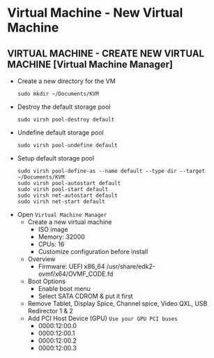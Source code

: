 # Virtual Machine - New Virtual Machine
## VIRTUAL MACHINE - CREATE NEW VIRTUAL MACHINE [Virtual Machine Manager]

- Create a new directory for the VM
  ```
  sudo mkdir ~/Documents/KVM
  ```
- Destroy the default storage pool
  ```
  sudo virsh pool-destroy default
  ```
- Undefine default storage pool
  ```
  sudo virsh pool-undefine default
  ```
- Setup default storage pool
  ```
  sudo virsh pool-define-as --name default --type dir --target ~/Documents/KVM
  sudo virsh pool-autostart default
  sudo virsh pool-start default
  sudo virsh net-autostart default
  sudo virsh net-start default
  ```
- Open `Virtual Machine Manager`
  - Create a new virtual machine
    - ISO image
    - Memory: 32000
    - CPUs: 16
    - Customize configuration before install
  - Overview
    - Firmware: UEFI x86_64 /usr/share/edk2-ovmf/x64/OVMF_CODE.fd
  - Boot Options
	  - Enable boot menu
	  - Select SATA CDROM & put it first
  - Remove Tablet, Display Spice, Channel spice, Video QXL, USB Redirector 1 & 2
  - Add PCI Host Device (GPU) `Use your GPU PCI buses`
    - 0000:12:00.0 
    - 0000:12:00.1 
    - 0000:12:00.2 
    - 0000:12:00.3
